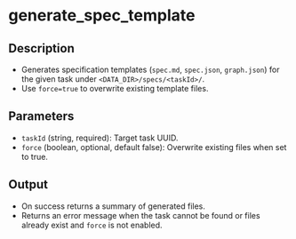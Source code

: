 # generate_spec_template

## Description
- Generates specification templates (`spec.md`, `spec.json`, `graph.json`) for the given task under `<DATA_DIR>/specs/<taskId>/`.
- Use `force=true` to overwrite existing template files.

## Parameters
- `taskId` (string, required): Target task UUID.
- `force` (boolean, optional, default false): Overwrite existing files when set to true.

## Output
- On success returns a summary of generated files.
- Returns an error message when the task cannot be found or files already exist and `force` is not enabled.
